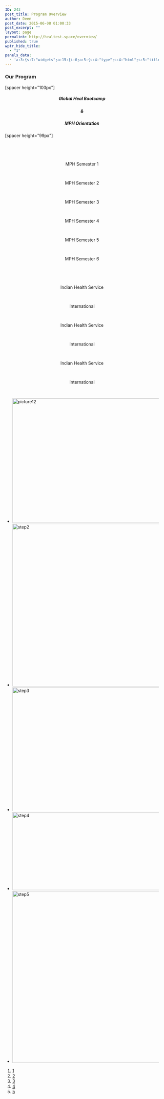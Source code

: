 ```yaml
---
ID: 243
post_title: Program Overview
author: Deen
post_date: 2015-06-08 01:00:33
post_excerpt: ""
layout: page
permalink: http://healtest.space/overview/
published: true
wptr_hide_title:
  - "1"
panels_data:
  - 'a:3:{s:7:"widgets";a:15:{i:0;a:5:{s:4:"type";s:4:"html";s:5:"title";s:0:"";s:4:"text";s:46:"<h3 style="text-align: left;">Our Program</h3>";s:6:"filter";s:1:"1";s:11:"panels_info";a:6:{s:5:"class";s:30:"WP_Widget_Black_Studio_TinyMCE";s:3:"raw";b:0;s:4:"grid";i:0;s:4:"cell";i:0;s:2:"id";i:0;s:5:"style";a:2:{s:10:"background";s:7:"#897364";s:18:"background_display";s:4:"tile";}}}i:1;a:5:{s:4:"type";s:6:"visual";s:5:"title";s:0:"";s:4:"text";s:219:"<p>[spacer height="100px"]</p><h5 style="text-align: center;">Global Heal Bootcamp</h5><h5 style="text-align: center;">&amp;</h5><h5 style="text-align: center;">MPH Orientation</h5><p>[spacer height="99px"]</p><p> </p>";s:6:"filter";s:1:"1";s:11:"panels_info";a:5:{s:5:"class";s:30:"WP_Widget_Black_Studio_TinyMCE";s:4:"grid";i:1;s:4:"cell";i:0;s:2:"id";i:1;s:5:"style";a:3:{s:10:"background";s:7:"#127e9b";s:27:"background_image_attachment";i:804;s:18:"background_display";s:5:"cover";}}}i:2;a:5:{s:4:"type";s:6:"visual";s:5:"title";s:0:"";s:4:"text";s:58:"<p> </p><p style="text-align: center;">MPH Semester 1</p>";s:6:"filter";s:1:"1";s:11:"panels_info";a:6:{s:5:"class";s:30:"WP_Widget_Black_Studio_TinyMCE";s:3:"raw";b:0;s:4:"grid";i:1;s:4:"cell";i:1;s:2:"id";i:2;s:5:"style";a:2:{s:10:"background";s:7:"#129bba";s:18:"background_display";s:6:"center";}}}i:3;a:5:{s:4:"type";s:6:"visual";s:5:"title";s:0:"";s:4:"text";s:58:"<p> </p><p style="text-align: center;">MPH Semester 2</p>";s:6:"filter";s:1:"1";s:11:"panels_info";a:6:{s:5:"class";s:30:"WP_Widget_Black_Studio_TinyMCE";s:3:"raw";b:0;s:4:"grid";i:1;s:4:"cell";i:1;s:2:"id";i:3;s:5:"style";a:2:{s:10:"background";s:7:"#129bba";s:18:"background_display";s:6:"center";}}}i:4;a:5:{s:4:"type";s:6:"visual";s:5:"title";s:0:"";s:4:"text";s:58:"<p> </p><p style="text-align: center;">MPH Semester 3</p>";s:6:"filter";s:1:"1";s:11:"panels_info";a:6:{s:5:"class";s:30:"WP_Widget_Black_Studio_TinyMCE";s:3:"raw";b:0;s:4:"grid";i:1;s:4:"cell";i:1;s:2:"id";i:4;s:5:"style";a:2:{s:10:"background";s:7:"#129bba";s:18:"background_display";s:6:"center";}}}i:5;a:5:{s:4:"type";s:6:"visual";s:5:"title";s:0:"";s:4:"text";s:58:"<p> </p><p style="text-align: center;">MPH Semester 4</p>";s:6:"filter";s:1:"1";s:11:"panels_info";a:6:{s:5:"class";s:30:"WP_Widget_Black_Studio_TinyMCE";s:3:"raw";b:0;s:4:"grid";i:1;s:4:"cell";i:1;s:2:"id";i:5;s:5:"style";a:2:{s:10:"background";s:7:"#129bba";s:18:"background_display";s:6:"center";}}}i:6;a:5:{s:4:"type";s:6:"visual";s:5:"title";s:0:"";s:4:"text";s:58:"<p> </p><p style="text-align: center;">MPH Semester 5</p>";s:6:"filter";s:1:"1";s:11:"panels_info";a:6:{s:5:"class";s:30:"WP_Widget_Black_Studio_TinyMCE";s:3:"raw";b:0;s:4:"grid";i:1;s:4:"cell";i:1;s:2:"id";i:6;s:5:"style";a:2:{s:10:"background";s:7:"#129bba";s:18:"background_display";s:6:"center";}}}i:7;a:5:{s:4:"type";s:6:"visual";s:5:"title";s:0:"";s:4:"text";s:67:"<p> </p><p style="text-align: center;">MPH Semester 6</p><p> </p>";s:6:"filter";s:1:"1";s:11:"panels_info";a:6:{s:5:"class";s:30:"WP_Widget_Black_Studio_TinyMCE";s:3:"raw";b:0;s:4:"grid";i:1;s:4:"cell";i:1;s:2:"id";i:7;s:5:"style";a:2:{s:10:"background";s:7:"#129bba";s:18:"background_display";s:6:"center";}}}i:8;a:5:{s:4:"type";s:6:"visual";s:5:"title";s:0:"";s:4:"text";s:65:"<p> </p><p style="text-align: center;">Indian Health Service</p>";s:6:"filter";s:1:"1";s:11:"panels_info";a:6:{s:5:"class";s:30:"WP_Widget_Black_Studio_TinyMCE";s:3:"raw";b:0;s:4:"grid";i:1;s:4:"cell";i:2;s:2:"id";i:8;s:5:"style";a:2:{s:10:"background";s:7:"#ededed";s:18:"background_display";s:6:"center";}}}i:9;a:5:{s:4:"type";s:6:"visual";s:5:"title";s:0:"";s:4:"text";s:57:"<p> </p><p style="text-align: center;">International</p>";s:6:"filter";s:1:"1";s:11:"panels_info";a:6:{s:5:"class";s:30:"WP_Widget_Black_Studio_TinyMCE";s:3:"raw";b:0;s:4:"grid";i:1;s:4:"cell";i:2;s:2:"id";i:9;s:5:"style";a:2:{s:10:"background";s:7:"#ededed";s:18:"background_display";s:6:"center";}}}i:10;a:5:{s:4:"type";s:6:"visual";s:5:"title";s:0:"";s:4:"text";s:65:"<p> </p><p style="text-align: center;">Indian Health Service</p>";s:6:"filter";s:1:"1";s:11:"panels_info";a:6:{s:5:"class";s:30:"WP_Widget_Black_Studio_TinyMCE";s:3:"raw";b:0;s:4:"grid";i:1;s:4:"cell";i:2;s:2:"id";i:10;s:5:"style";a:2:{s:10:"background";s:7:"#ededed";s:18:"background_display";s:6:"center";}}}i:11;a:5:{s:4:"type";s:6:"visual";s:5:"title";s:0:"";s:4:"text";s:57:"<p> </p><p style="text-align: center;">International</p>";s:6:"filter";s:1:"1";s:11:"panels_info";a:6:{s:5:"class";s:30:"WP_Widget_Black_Studio_TinyMCE";s:3:"raw";b:0;s:4:"grid";i:1;s:4:"cell";i:2;s:2:"id";i:11;s:5:"style";a:2:{s:10:"background";s:7:"#ededed";s:18:"background_display";s:6:"center";}}}i:12;a:5:{s:4:"type";s:6:"visual";s:5:"title";s:0:"";s:4:"text";s:65:"<p> </p><p style="text-align: center;">Indian Health Service</p>";s:6:"filter";s:1:"1";s:11:"panels_info";a:6:{s:5:"class";s:30:"WP_Widget_Black_Studio_TinyMCE";s:3:"raw";b:0;s:4:"grid";i:1;s:4:"cell";i:2;s:2:"id";i:12;s:5:"style";a:2:{s:10:"background";s:7:"#ededed";s:18:"background_display";s:6:"center";}}}i:13;a:5:{s:4:"type";s:6:"visual";s:5:"title";s:0:"";s:4:"text";s:66:"<p> </p><p style="text-align: center;">International</p><p> </p>";s:6:"filter";s:1:"1";s:11:"panels_info";a:6:{s:5:"class";s:30:"WP_Widget_Black_Studio_TinyMCE";s:3:"raw";b:0;s:4:"grid";i:1;s:4:"cell";i:2;s:2:"id";i:13;s:5:"style";a:2:{s:10:"background";s:7:"#ededed";s:18:"background_display";s:6:"center";}}}i:14;a:7:{s:6:"frames";a:5:{i:0;a:5:{s:17:"background_videos";a:1:{i:0;a:4:{s:4:"file";s:0:"";s:3:"url";s:0:"";s:6:"format";s:9:"video/mp4";s:6:"height";s:0:"";}}s:16:"background_image";s:0:"";s:21:"background_image_type";s:5:"cover";s:16:"foreground_image";s:3:"556";s:3:"url";s:0:"";}i:1;a:5:{s:17:"background_videos";a:1:{i:0;a:4:{s:4:"file";s:0:"";s:3:"url";s:0:"";s:6:"format";s:9:"video/mp4";s:6:"height";s:0:"";}}s:16:"background_image";s:0:"";s:21:"background_image_type";s:5:"cover";s:16:"foreground_image";s:3:"786";s:3:"url";s:0:"";}i:2;a:5:{s:17:"background_videos";a:1:{i:0;a:4:{s:4:"file";s:0:"";s:3:"url";s:0:"";s:6:"format";s:9:"video/mp4";s:6:"height";s:0:"";}}s:16:"background_image";s:0:"";s:21:"background_image_type";s:5:"cover";s:16:"foreground_image";s:3:"787";s:3:"url";s:0:"";}i:3;a:5:{s:17:"background_videos";a:1:{i:0;a:4:{s:4:"file";s:0:"";s:3:"url";s:0:"";s:6:"format";s:9:"video/mp4";s:6:"height";s:0:"";}}s:16:"background_image";s:0:"";s:21:"background_image_type";s:5:"cover";s:16:"foreground_image";s:3:"788";s:3:"url";s:0:"";}i:4;a:5:{s:17:"background_videos";a:1:{i:0;a:4:{s:4:"file";s:0:"";s:3:"url";s:0:"";s:6:"format";s:9:"video/mp4";s:6:"height";s:0:"";}}s:16:"background_image";s:0:"";s:21:"background_image_type";s:5:"cover";s:16:"foreground_image";s:3:"789";s:3:"url";s:0:"";}}s:5:"speed";i:800;s:7:"timeout";i:8000;s:13:"nav_color_hex";s:7:"#070707";s:9:"nav_style";s:4:"thin";s:8:"nav_size";i:25;s:11:"panels_info";a:6:{s:5:"class";s:31:"SiteOrigin_Widget_Slider_Widget";s:3:"raw";b:0;s:4:"grid";i:1;s:4:"cell";i:3;s:2:"id";i:14;s:5:"style";a:3:{s:7:"padding";s:4:"20px";s:10:"background";s:7:"#ffffff";s:18:"background_display";s:4:"tile";}}}}s:5:"grids";a:2:{i:0;a:2:{s:5:"cells";i:1;s:5:"style";a:3:{s:11:"row_stretch";s:4:"full";s:10:"background";s:7:"#897364";s:18:"background_display";s:6:"center";}}i:1;a:2:{s:5:"cells";i:4;s:5:"style";a:3:{s:11:"row_stretch";s:14:"full-stretched";s:10:"background";s:7:"#ffffff";s:18:"background_display";s:4:"tile";}}}s:10:"grid_cells";a:5:{i:0;a:2:{s:4:"grid";i:0;s:6:"weight";i:1;}i:1;a:2:{s:4:"grid";i:1;s:6:"weight";d:0.2465317919077534558613962190065649338066577911376953125;}i:2;a:2:{s:4:"grid";i:1;s:6:"weight";d:0.1378612716768621293539354155655018985271453857421875;}i:3;a:2:{s:4:"grid";i:1;s:6:"weight";d:0.128612716762871392983669238674337975680828094482421875;}i:4;a:2:{s:4:"grid";i:1;s:6:"weight";d:0.486994219652512938534272279866854660212993621826171875;}}}'
---
```

<h3 style="text-align: left;">Our Program</h3>
[spacer height="100px"]
<h5 style="text-align: center;">Global Heal Bootcamp</h5>
<h5 style="text-align: center;">&amp;</h5>
<h5 style="text-align: center;">MPH Orientation</h5>
[spacer height="99px"]

&nbsp;

&nbsp;
<p style="text-align: center;">MPH Semester 1</p>
&nbsp;
<p style="text-align: center;">MPH Semester 2</p>
&nbsp;
<p style="text-align: center;">MPH Semester 3</p>
&nbsp;
<p style="text-align: center;">MPH Semester 4</p>
&nbsp;
<p style="text-align: center;">MPH Semester 5</p>
&nbsp;
<p style="text-align: center;">MPH Semester 6</p>
&nbsp;

&nbsp;
<p style="text-align: center;">Indian Health Service</p>
&nbsp;
<p style="text-align: center;">International</p>
&nbsp;
<p style="text-align: center;">Indian Health Service</p>
&nbsp;
<p style="text-align: center;">International</p>
&nbsp;
<p style="text-align: center;">Indian Health Service</p>
&nbsp;
<p style="text-align: center;">International</p>
&nbsp;
<ul class="sow-slider-images" data-settings="{&quot;pagination&quot;:true,&quot;speed&quot;:800,&quot;timeout&quot;:8000}">
	<li class="sow-slider-image sow-slider-image-cover" style="background-image: url();"><img class="attachment-full" src="http://healtest.space/wp-content/uploads/2015/06/picture12.png" alt="picture12" width="729" height="407" /></li>
	<li class="sow-slider-image sow-slider-image-cover" style="background-image: url();"><img class="attachment-full" src="http://healtest.space/wp-content/uploads/2015/06/step2.png" alt="step2" width="767" height="532" /></li>
	<li class="sow-slider-image sow-slider-image-cover" style="background-image: url();"><img class="attachment-full" src="http://healtest.space/wp-content/uploads/2015/06/step3.png" alt="step3" width="903" height="405" /></li>
	<li class="sow-slider-image sow-slider-image-cover" style="background-image: url();"><img class="attachment-full" src="http://healtest.space/wp-content/uploads/2015/06/step4.png" alt="step4" width="847" height="255" /></li>
	<li class="sow-slider-image sow-slider-image-cover" style="background-image: url();"><img class="attachment-full" src="http://healtest.space/wp-content/uploads/2015/06/step5.png" alt="step5" width="931" height="562" /></li>
</ul>
<ol class="sow-slider-pagination">
	<li><a href="#" data-goto="0">1</a></li>
	<li><a href="#" data-goto="1">2</a></li>
	<li><a href="#" data-goto="2">3</a></li>
	<li><a href="#" data-goto="3">4</a></li>
	<li><a href="#" data-goto="4">5</a></li>
</ol>
&nbsp;